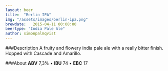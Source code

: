 ```yaml
---
layout: beer
title:  "Berlin IPA"
img: "/assets/images/berlin-ipa.png"
brewdate:   2015-04-11 00:00:00
beertype: "India Pale Ale"
author: simonpalmqvist
---
```


###Description
A fruity and flowery india pale ale with a really bitter finish. Hopped with Cascade and Amarillo.

###About
__ABV__ 7,3% • __IBU__ 74 • __EBC__ 17